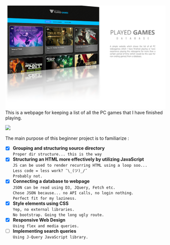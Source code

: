 ![](assets/head.png)
This is a webpage for keeping a list of all the PC games that I have finished playing. <br>

<!-- Previous Link: https://htmlpreview.github.io/?https://github.com/MidHunterX/played-games/blob/main/index.html -->
<a href="https://midhunterx.github.io/Played-Games-List/"><img width="230" src="https://img.shields.io/badge/-Preview Webpage-1DB954?style=for-the-badge"/></a>


The main purpose of this beginner project is to familiarize :

- [x] **Grouping and structuring source directory**
<br> `Proper dir structure... this is the way`
- [x] **Structuring an HTML more effectively by utilizing JavaScript**
<br> `JS can be used to render recurring HTML using a loop soo...`
<br> `Less code = less work? ¯\_(ツ)_/¯`
<br> `Probably not.`
- [x] **Connecting a database to webpage**
<br> `JSON can be read using D3, JQuery, Fetch etc.`
<br> `Chose JSON because... no API calls, no login nothing.`
<br> `Perfect fit for my laziness.`
- [x] **Style elements using CSS**
<br> `Yep, no external libraries.`
<br> `No bootstrap. Going the long ugly route.`
- [x] **Responsive Web Design**
<br> `Using flex and media queries.`
- [ ] **Implementing search queries**
<br> `Using J-Query JavaScript library.`
